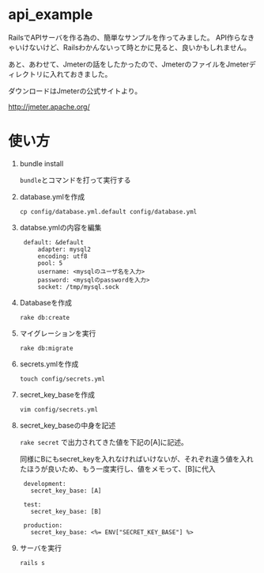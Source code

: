 # api_example

RailsでAPIサーバを作る為の、簡単なサンプルを作ってみました。
API作らなきゃいけないけど、Railsわかんないって時とかに見ると、良いかもしれません。

あと、あわせて、Jmeterの話をしたかったので、JmeterのファイルをJmeterディレクトリに入れておきました。

ダウンロードはJmeterの公式サイトより。

http://jmeter.apache.org/

# 使い方

1. bundle install

	`bundle`とコマンドを打って実行する
	
2. database.ymlを作成

	`cp config/database.yml.default config/database.yml`

3. databse.ymlの内容を編集
	
        default: &default
            adapter: mysql2
            encoding: utf8
            pool: 5
            username: <mysqlのユーザ名を入力>
            password: <mysqlのpasswordを入力>
            socket: /tmp/mysql.sock
        
  
4. Databaseを作成

	`rake db:create`

5. マイグレーションを実行

	`rake db:migrate`

6. secrets.ymlを作成

	`touch config/secrets.yml`


7. secret_key_baseを作成

	`vim config/secrets.yml`

8. secret_key_baseの中身を記述

	`rake secret`
	で出力されてきた値を下記の[A]に記述。
	
	同様にBにもsecret_keyを入れなければいけないが、それぞれ違う値を入れたほうが良いため、もう一度実行し、値をメモって、[B]に代入

        development:
          secret_key_base: [A]

        test:
          secret_key_base: [B]

        production:
          secret_key_base: <%= ENV["SECRET_KEY_BASE"] %>

9. サーバを実行

	`rails s`

